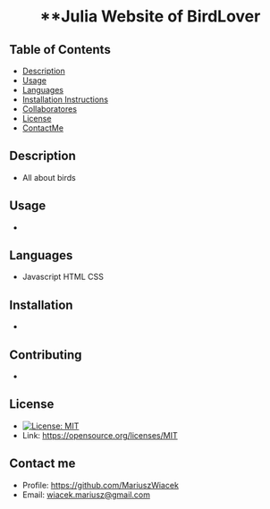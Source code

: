 # <p align="center">**Julia Website of BirdLover</p>
## Table of Contents
* [Description](#description)
* [Usage](#usage)
* [Languages](#languages)
* [Installation Instructions](#installation)
* [Collaboratores](#Collaboratores)
* [License](#license)
* [ContactMe](#contactMe)
## Description
* All about birds
## Usage
* 
## Languages
* Javascript HTML CSS
## Installation
* 
## Contributing
* 
## License
* [![License: MIT](https://img.shields.io/badge/License-MIT-yellow.svg)](https://opensource.org/licenses/MIT)
* Link: https://opensource.org/licenses/MIT
## Contact me
* Profile: https://github.com/MariuszWiacek
* Email: wiacek.mariusz@gmail.com 

